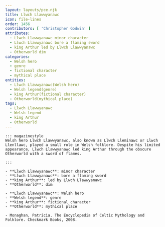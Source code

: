 ```yaml
---
layout: layouts/pce.njk
title: Llwch Llawwyanawc
icon: file-lines
order: 1456
contributors: [ 'Christopher Godwin' ]
attributes:
  - Llwch Llawwyanawc minor character
  - Llwch Llawwyanawc bore a flaming sword
  - king Arthur led by Llwch Llawwyanawc
  - Otherworld dim
categories:
  - Welsh hero
  - genre
  - fictional character
  - mythical place
entities:
  - Llwch Llawwyanawc(Welsh hero)
  - Welsh legend(genre)
  - king Arthur(fictional character)
  - Otherworld(mythical place)
tags:
  - Llwch Llawwyanawc
  - Welsh legend
  - king Arthur
  - Otherworld
---
```

``` tab [group1:Info]
::: magazinestyle
Welsh hero Llwch Llawwyanawc, also known as Llwch Lleminawc or Llwch Llenllawc, played a small role in Welsh folklore. Despite his limited appearance, Llwch Llawwyanawc led king Arthur through the obscure Otherworld with a sword of flames.

:::
```
``` tab [group1:Attributes]
- **Llwch Llawwyanawc**: minor character
- **Llwch Llawwyanawc**: bore a flaming sword
- **king Arthur**: led by Llwch Llawwyanawc
- **Otherworld**: dim
```
``` tab [group1:Entities]
- **Llwch Llawwyanawc**: Welsh hero
- **Welsh legend**: genre
- **king Arthur**: fictional character
- **Otherworld**: mythical place
```
``` tab [group1:Sources]
- Monaghan, Patricia. The Encyclopedia of Celtic Mythology and Folklore. Checkmark Books, 2008.
```
